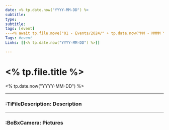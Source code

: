 ```yaml
---
date: <% tp.date.now("YYYY-MM-DD") %>
subtitle:
type:
subtitle:
tags: [event]
---<% await tp.file.move("01 - Events/2024/" + tp.date.now("MM - MMMM YYYY") + "/" + tp.file.title) %>
Tags: #event 
Links: [[<% tp.date.now("YYYY-MM-DD") %>]]

---
```

# <% tp.file.title %>
<% tp.date.now("YYYY-MM-DD") %>

---
### :TiFileDescription: Description


---
### :BoBxCamera: Pictures